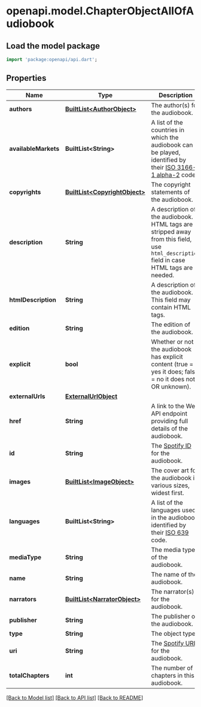 # openapi.model.ChapterObjectAllOfAudiobook

## Load the model package
```dart
import 'package:openapi/api.dart';
```

## Properties
Name | Type | Description | Notes
------------ | ------------- | ------------- | -------------
**authors** | [**BuiltList&lt;AuthorObject&gt;**](AuthorObject.md) | The author(s) for the audiobook.  | 
**availableMarkets** | **BuiltList&lt;String&gt;** | A list of the countries in which the audiobook can be played, identified by their [ISO 3166-1 alpha-2](http://en.wikipedia.org/wiki/ISO_3166-1_alpha-2) code.  | 
**copyrights** | [**BuiltList&lt;CopyrightObject&gt;**](CopyrightObject.md) | The copyright statements of the audiobook.  | 
**description** | **String** | A description of the audiobook. HTML tags are stripped away from this field, use `html_description` field in case HTML tags are needed.  | 
**htmlDescription** | **String** | A description of the audiobook. This field may contain HTML tags.  | 
**edition** | **String** | The edition of the audiobook.  | [optional] 
**explicit** | **bool** | Whether or not the audiobook has explicit content (true = yes it does; false = no it does not OR unknown).  | 
**externalUrls** | [**ExternalUrlObject**](ExternalUrlObject.md) |  | 
**href** | **String** | A link to the Web API endpoint providing full details of the audiobook.  | 
**id** | **String** | The [Spotify ID](/documentation/web-api/concepts/spotify-uris-ids) for the audiobook.  | 
**images** | [**BuiltList&lt;ImageObject&gt;**](ImageObject.md) | The cover art for the audiobook in various sizes, widest first.  | 
**languages** | **BuiltList&lt;String&gt;** | A list of the languages used in the audiobook, identified by their [ISO 639](https://en.wikipedia.org/wiki/ISO_639) code.  | 
**mediaType** | **String** | The media type of the audiobook.  | 
**name** | **String** | The name of the audiobook.  | 
**narrators** | [**BuiltList&lt;NarratorObject&gt;**](NarratorObject.md) | The narrator(s) for the audiobook.  | 
**publisher** | **String** | The publisher of the audiobook.  | 
**type** | **String** | The object type.  | 
**uri** | **String** | The [Spotify URI](/documentation/web-api/concepts/spotify-uris-ids) for the audiobook.  | 
**totalChapters** | **int** | The number of chapters in this audiobook.  | 

[[Back to Model list]](../README.md#documentation-for-models) [[Back to API list]](../README.md#documentation-for-api-endpoints) [[Back to README]](../README.md)


